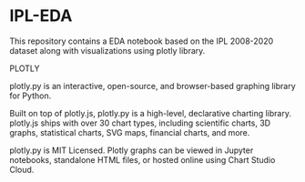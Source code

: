 # IPL-EDA
This repository contains a EDA notebook based on the IPL 2008-2020 dataset along with visualizations using plotly library.

PLOTLY


plotly.py is an interactive, open-source, and browser-based graphing library for Python.

Built on top of plotly.js, plotly.py is a high-level, declarative charting library. plotly.js ships with over 30 chart types, including scientific charts, 3D graphs, statistical charts, SVG maps, financial charts, and more.

plotly.py is MIT Licensed. Plotly graphs can be viewed in Jupyter notebooks, standalone HTML files, or hosted online using Chart Studio Cloud.
